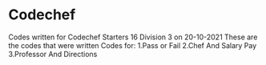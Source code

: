 # Codechef
Codes written for Codechef Starters 16 Division 3 on 20-10-2021
These are the codes that were written
Codes for:
1.Pass or Fail
2.Chef And Salary Pay
3.Professor And Directions

